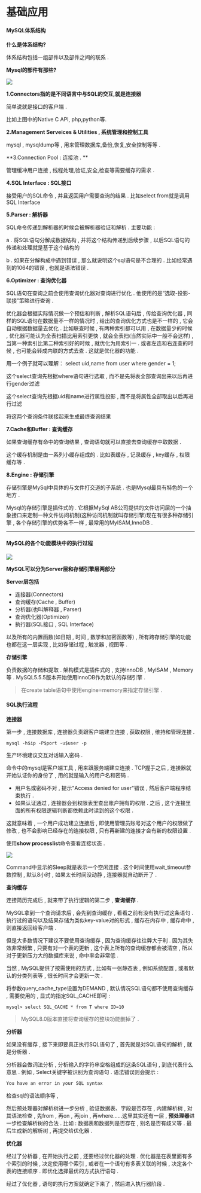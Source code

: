 # 基础应用

#### MySQL体系结构

**什么是体系结构?**

体系结构包括一组部件以及部件之间的联系 .

**Mysql的部件有那些?**

![](/assets/mysqbujian.png)

**1.Connectors指的是不同语言中与SQL的交互,就是连接器**

简单说就是接口的客户端 .

比如上图中的Native C API, php,python等.

**2.Management Serveices & Utilities , 系统管理和控制工具**

mysql , mysqldump等 , 用来管理数据库,备份,恢复,安全控制等等 .

**3.Connection Pool : 连接池 . **

管理缓冲用户连接 , 线程处理,验证,安全,检查等需要缓存的需求 .

**4.SQL Interface : SQL接口**

接受用户的SQL命令 , 并且返回用户需要查询的结果 . 比如select from就是调用SQL Interface

**5.Parser : 解析器**

SQL命令传递到解析器的时候会被解析器验证和解析 . 主要功能 :

a . 将SQL语句分解成数据结构 , 并将这个结构传递到后续步骤 , 以后SQL语句的传递和处理就是基于这个结构的

b . 如果在分解构成中遇到错误 , 那么就说明这个sql语句是不合理的 . 比如经常遇到的1064的错误 , 也就是语法错误 .

**6.Optimizer : 查询优化器**

SQL语句在查询之前会使用查询优化器对查询进行优化 . 他使用的是“选取-投影-联接”策略进行查询 .

优化器会根据实际情况做一个预估和判断 , 解析SQL语句后 , 传给查询优化器 , 同样的SQL语句在数据量不一样的情况时 , 给出的查询优化方式也是不一样的 , 它会自动根据数据量去优化 . 比如联查时候 , 有两种索引都可以用 , 在数据量少的时候 , 优化器可能认为全表扫描比用索引更快 , 就会全表扫\(当然实际中一般不会这样\) , 当第一种索引比第二种索引好的时候 , 就优化为用索引一 . 或者左连和右连查的时候 , 也可能会转成内联的方式去查 . 这就是优化器的功能 .

用一个例子就可以理解： select uid,name from user where gender = 1;

这个select查询先根据where语句进行选取 , 而不是先将表全部查询出来以后再进行gender过滤

这个select查询先根据uid和name进行属性投影 , 而不是将属性全部取出以后再进行过滤

将这两个查询条件联接起来生成最终查询结果

**7.Cache和Buffer : 查询缓存**

如果查询缓存有命中的查询结果 , 查询语句就可以直接去查询缓存中取数据 .

这个缓存机制是由一系列小缓存组成的 . 比如表缓存 , 记录缓存 , key缓存 , 权限缓存等 .

**8.Engine : 存储引擎**

存储引擎是MySql中具体的与文件打交道的子系统 . 也是Mysql最具有特色的一个地方 .

Mysql的存储引擎是插件式的 . 它根据MySql AB公司提供的文件访问层的一个抽象接口来定制一种文件访问机制\(这种访问机制就叫存储引擎\)现在有很多种存储引擎 , 各个存储引擎的优势各不一样 , 最常用的MyISAM,InnoDB .

---

#### MySQL的各个功能模块中的执行过程

![](/assets/mysqljiagoutu.png)

**MySQL可以分为Server层和存储引擎层两部分**

**Server层包括**

* 连接器\(Connectors\)
* 查询缓存\(Cache , Buffer\)
* 分析器\(也叫解释器 , Parser\)
* 查询优化器\(Optimizer\)
* 执行器\(SQL接口 , SQL Interface\)

以及所有的内置函数\(如日期 , 时间 , 数学和加密函数等\) , 所有跨存储引擎的功能也都在这一层实现 , 比如存储过程 , 触发器 , 视图等 .

**存储引擎**

负责数据的存储和提取 . 架构模式是插件式的 , 支持InnoDB , MyISAM , Memory等 . MySQL5.5.5版本开始使用InnoDB作为默认的存储引擎 .

> 在create table语句中使用engine=memory来指定存储引擎 .

#### SQL执行流程

**连接器**

第一步 , 连接数据库 , 连接器负责跟客户端建立连接 , 获取权限 , 维持和管理连接 .

```
mysql -h$ip -P$port -u$user -p
```

生产环境建议交互对话输入密码 .

命令中的mysql是客户端工具 , 用来跟服务端建立连接 . TCP握手之后 , 连接器就开始认证你的身份了 , 用的就是输入的用户名和密码 .

* 用户名或密码不对 , 提示"Access denied for user"错误 , 然后客户端程序结束执行 .
* 如果认证通过 , 连接器会到权限表里查出账户拥有的权限 . 之后 , 这个连接里面的所有权限逻辑判断都依赖此时读到的这个权限 .

这就意味着 , 一个用户成功建立连接后 , 即使用管理员账号对这个用户的权限做了修改 , 也不会影响已经存在的连接权限 , 只有再新建的连接才会有新的权限设置 .

使用**show processlist**命令查看连接状态 .

![](/assets/showprocesslist.png)

Command中显示的Sleep就是表示一个空闲连接 . 这个时间使用wait\_timeout参数控制 , 默认8小时 , 如果太长时间没动静 , 连接器就自动断开了 .

**查询缓存**

连接简历完成后 , 就来带了执行逻辑的第二步 , **查询缓存** .

MySQL拿到一个查询请求后 , 会先到查询缓存 , 看看之前有没有执行过这条语句 . 执行过的语句以及结果存储为类似key-value对的形式 , 缓存在内存中 , 缓存命中 , 则直接返回给客户端 .

但是大多数情况下建议不要使用查询缓存 , 因为查询缓存往往弊大于利 . 因为其失效非常频繁 , 只要有对一个表的更新 , 这个表上所有的查询缓存都会被清空 , 所以对于更新压力大的数据库来说 , 命中率会非常低 .

当然 , MySQL提供了按需使用的方式 , 比如有一张静态表 , 例如系统配置 , 或者默认的分类列表等 , 很长时间才会更新一次 .

将参数query\_cache\_type设置为DEMAND , 默认情况SQL语句都不使用查询缓存 , 需要使用的 , 显式的指定SQL\_CACHE即可 :

```
mysql> select SQL_CACHE * from T where ID=10
```

> MySQL8.0版本直接将查询缓存的整块功能删掉了 .

**分析器**

如果没有缓存 , 接下来即要真正执行SQL语句了 , 首先就是对SQL语句的解析 , 就是分析器 .

分析器会做词法分析 , 分析输入的字符串空格组成的这条SQL语句 , 到底代表什么意思 . 例如 , Select关键字被识别为查询语句 . 语法错误则会提示 :

```bash
You have an error in your SQL syntax
```

检查sql的语法顺序等 , 

然后预处理器对解析树进一步分析 , 验证数据表、字段是否存在 , 内建解析树 , 对其语法检查 , 先from , 再on , 再join , 再where......这里其实还有一层 , **预处理器**进一步检查解析树的合法 . 比如 : 数据表和数据列是否存在 , 别名是否有歧义等 . 最后生成新的解析树 , 再提交给优化器 . 

**优化器**

经过了分析器 , 在开始执行之前 , 还要经过优化器的处理 . 优化器是在表里面有多个索引的时候 , 决定使用哪个索引 , 或者在一个语句有多表关联的时候 , 决定各个表的连接顺序 . 即优化选择最优的方式执行语句 . 

经过了优化器 , 语句的执行方案就确定下来了 , 然后进入执行器阶段 .

